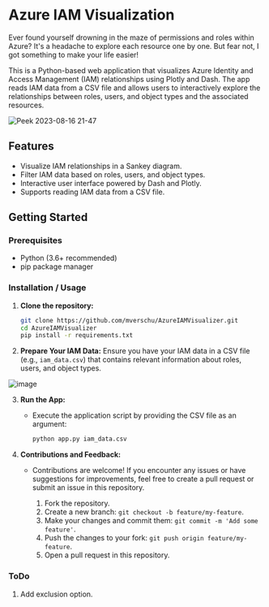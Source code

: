 # Azure IAM Visualization

Ever found yourself drowning in the maze of permissions and roles within Azure? It's a headache to explore each resource one by one. But fear not, I got something to make your life easier!

This is a Python-based web application that visualizes Azure Identity and Access Management (IAM) relationships using Plotly and Dash. The app reads IAM data from a CSV file and allows users to interactively explore the relationships between roles, users, and object types and the associated resources.

![Peek 2023-08-16 21-47](https://github.com/mverschu/AzureIAMVisualizer/assets/69352107/d2d68892-c56b-4bb7-9862-4169f64819ea)

## Features

- Visualize IAM relationships in a Sankey diagram.
- Filter IAM data based on roles, users, and object types.
- Interactive user interface powered by Dash and Plotly.
- Supports reading IAM data from a CSV file.

## Getting Started

### Prerequisites

- Python (3.6+ recommended)
- pip package manager

### Installation / Usage

1. **Clone the repository:**

   ```bash
   git clone https://github.com/mverschu/AzureIAMVisualizer.git
   cd AzureIAMVisualizer
   pip install -r requirements.txt
   ```

2. **Prepare Your IAM Data:** Ensure you have your IAM data in a CSV file (e.g., `iam_data.csv`) that contains relevant information about roles, users, and object types.

![image](https://github.com/mverschu/AzureIAMVisualizer/assets/69352107/1d487062-016d-4985-a3f2-6e5f5c934841)

3. **Run the App:**

    - Execute the application script by providing the CSV file as an argument:

      ```bash
      python app.py iam_data.csv
      ```
      
4. **Contributions and Feedback:**

    - Contributions are welcome! If you encounter any issues or have suggestions for improvements, feel free to create a pull request or submit an issue in this repository.

      1. Fork the repository.
      2. Create a new branch: `git checkout -b feature/my-feature`.
      3. Make your changes and commit them: `git commit -m 'Add some feature'`.
      4. Push the changes to your fork: `git push origin feature/my-feature`.
      5. Open a pull request in this repository.

### ToDo

1. Add exclusion option.

